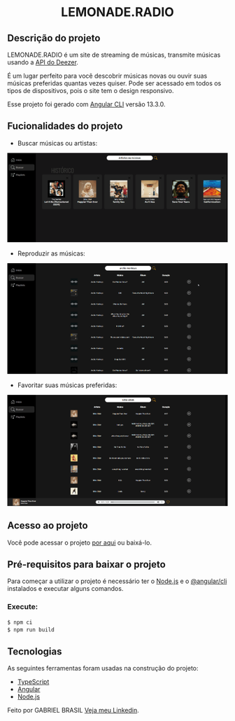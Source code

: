 <h1 align="center">LEMONADE.RADIO</h1>

## Descrição do projeto

LEMONADE.RADIO é um site de streaming de músicas, transmite músicas usando a [API do Deezer](https://rapidapi.com/deezerdevs/api/deezer-1).

É um lugar perfeito para você descobrir músicas novas ou ouvir suas músicas preferidas quantas vezes quiser. Pode ser acessado em todos os tipos de dispositivos, pois o site tem o design responsivo.

Esse projeto foi gerado com [Angular CLI](https://github.com/angular/angular-cli) versão 13.3.0.

##  Fucionalidades do projeto

- Buscar músicas ou artistas:
<img src="src/assets/img/buscando-musicas.gif">

- Reproduzir as músicas:
<img src="src/assets/img/reproduzindo-musicas.gif">

- Favoritar suas músicas preferidas:
<img src="src/assets/img/favoritando-musicas.gif">

## Acesso ao projeto

Você pode acessar o projeto [por aqui](https://lemonade-radio.firebaseapp.com) ou baixá-lo.

## Pré-requisitos para baixar o projeto

Para começar a utilizar o projeto é necessário ter o [Node.js](https://nodejs.org/pt-br/) e o [@angular/cli](https://angular.io/) instalados e executar alguns comandos.

### Execute:
```bash
$ npm ci
$ npm run build
```
## Tecnologias

As seguintes ferramentas foram usadas na construção do projeto:

- [TypeScript](https://www.typescriptlang.org/)
- [Angular](https://angular.io/)
- [Node.js](https://nodejs.org/pt-br/)



Feito por GABRIEL BRASIL [Veja meu Linkedin](https://www.linkedin.com/in/gabriel-br/).
